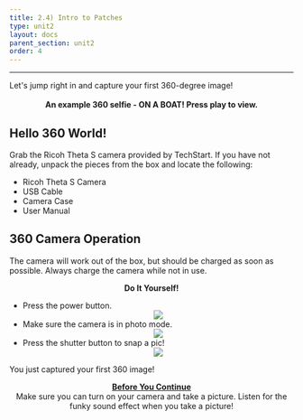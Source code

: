 ```yaml
---
title: 2.4) Intro to Patches
type: unit2
layout: docs
parent_section: unit2
order: 4
---
```

<hr>
Let's jump right in and capture your first 360-degree image!

<div style="text-align:center">
	<script src="//vizor.io/scripts/embed.js" data-vizorurl="//vizor.io/embed/techstart/360-world" ></script>
	<br>
	<strong>An example 360 selfie - ON A BOAT! Press play to view.</strong>
</div>

## Hello 360 World!

Grab the Ricoh Theta S camera provided by TechStart. If you have not already, unpack the pieces from the box and locate the following:

* Ricoh Theta S Camera
* USB Cable
* Camera Case
* User Manual


## 360 Camera Operation
The camera will work out of the box, but should be charged as soon as possible.  Always charge the camera while not in use.  

<div class="alert_red">
  <div style="text-align:center">
  	<strong>Do It Yourself!</strong> 
  </div>
  <ul> 
  	<li>Press the power button. </li>
  	<div style="text-align:center">
  		<img src="/images/docs/360_images/theta_power.png">
  	</div>
  	<li>Make sure the camera is in photo mode. </li>
	<div style="text-align:center">
  		<img src="/images/docs/360_images/theta_image.png"> 
  	</div>
  	<li>Press the shutter button to snap a pic! </li>
  	<div style="text-align:center">
  		<img src="/images/docs/360_images/theta_shutter.png"> 
  	</div>
  </ul>
</div>

You just captured your first 360 image!

<div class="alert_green" style="text-align:center">
  <strong><u>Before You Continue</u></strong>
  <br>
  Make sure you can turn on your camera and take a picture. Listen for the funky sound effect when you take a picture!
</div>

